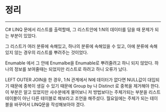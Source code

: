 # 정리
---

C# LINQ 문에서 리스트를 출력할때, 그 리스트안에 1:N의 데이터를 담을 때 문제가 되는 부분이 있었다.

그 리스트가 여러 분류에 속해있고, 하나의 분류에 속해있을 수 있고, 아에 분류에 속해있지 않는 경우의 리스트를 뿌려주는 것이었다.

Enumable 에서 그 안에 Enumalbe을 Enumable로 뿌려줄려고 하니 되지 않았다. 하나의 정보를 보여줄때는 되었지만 리스트로 하려고 하니 오류가 났다.

LEFT OUTER JOIN을 한 경우, 1:N 관계에서 N에 데이터가 없다면 NULL값이 대입되기 때문에 중복이 생길 수 있기 때문에 Group by 나 Distinct 로 중복을 제거해야 한다. 이 부분은 알고 있었지만 사수분에게 물어보니 저 방법보다는 주체가되는 부분을 리스트 테이블이 아닌 다른 테이블로 해보라고 조언을 해주셨다. 월요일에는 주체가 되는 테이블을 바꾸어서 LINQ문을 작성해보아야 겠다.
